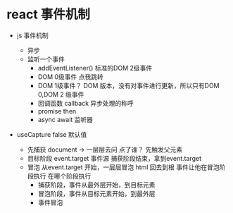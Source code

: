 # react 事件机制
- js 事件机制
    - 异步
    - 监听一个事件
        - addEventListener() 标准的DOM 2级事件
        - DOM 0级事件  <a onClick="doSomething()">点我跳转</a>
        - DOM 1级事件？  DOM 版本，没有对事件进行更新，所以只有DOM 0,DOM 2 级事件
        - 回调函数 callback 异步处理的称呼
        - promise then
        - async await 
          监听器

- useCapture false 默认值
    - 先捕获 document -> 一层层去问
        点了谁？
        先触发父元素
    - 目标阶段 event.target 事件源
        捕获阶段结束，拿到event.target
     - 冒泡 
        从event.target 开始，一层层冒泡 html 回去到根
        事件让他在冒泡阶段执行
        在哪个阶段执行
        - 捕获阶段，事件从最外层开始，到目标元素
        - 冒泡阶段，事件从目标元素开始，到最外层
        - 事件冒泡
